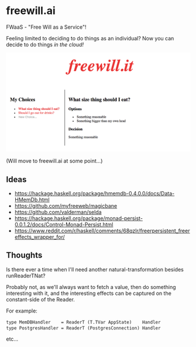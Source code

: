 
# freewill.ai

FWaaS - "Free Will as a Service"!

Feeling limited to deciding to do things as an individual? Now you can decide to do things _in the cloud!_

![](https://github.com/sordina/freewill.it/blob/master/frontend/images/freewill.png?raw=true)

(Will move to freewill.ai at some point...)

## Ideas

* <https://hackage.haskell.org/package/hmemdb-0.4.0.0/docs/Data-HMemDb.html>
* <https://github.com/myfreeweb/magicbane>
* <https://github.com/valderman/selda>
* <https://hackage.haskell.org/package/monad-persist-0.0.1.2/docs/Control-Monad-Persist.html>
* <https://www.reddit.com/r/haskell/comments/68qzlr/freerpersistent_freereffects_wrapper_for/>

## Thoughts

Is there ever a time when I'll need another natural-transformation besides runReaderTNat?

Probably not, as we'll always want to fetch a value, then do something interesting with it,
and the interesting effects can be captured on the constant-side of the Reader.

For example:

    type MemDBHandler    = ReaderT (T.TVar AppState)    Handler
    type PostgresHandler = ReaderT (PostgresConnection) Handler

etc...
